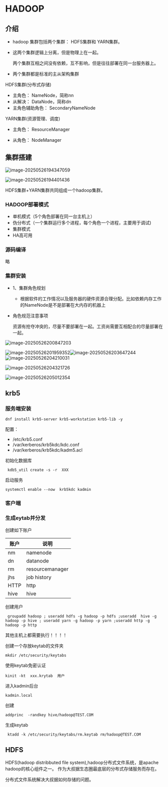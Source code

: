 # HADOOP

## 介绍

* hadoop 集群包括两个集群： HDFS集群和 YARN集群。

* 这两个集群逻辑上分离，但是物理上在一起。

  ​	两个集群互相之间没有依赖，互不影响，但是往往部署在同一台服务器上。

* 两个集群都是标准的主从架构集群

HDFS集群(分布式存储) 

* 主角色： NameNode，简称nn
* 从解决： DataNode，简称dn
* 主角色辅助角色： SecondaryNameNode

YARN集群(资源管理、调度)

* 主角色： ResourceManager

* 从角色： NodeManager 

  

## 集群搭建

![image-20250526194347059](hadoop.assets/image-20250526194347059.png)

![image-20250526194401436](hadoop.assets/image-20250526194401436.png)

HDFS集群+YARN集群共同组成一个hadoop集群。

### HADOOP部署模式

* 单机模式（5个角色部署在同一台主机上）
* 伪分布式（一个集群运行多个进程，每个角色一个进程，主要用于调试)
* 集群模式
* HA高可用

### 源码编译

略

### 集群安装

* 1、集群角色规划

  * 根据软件的工作情况以及服务器的硬件资源合理分配。比如依赖内存工作的NameNode是不是部署在大内存的机器上

* 角色规范注意事项

  ​	资源有抢夺冲突的，尽量不要部署在一起。工资尚需要互相配合的尽量部署在一起。

![image-20250526200847203](hadoop.assets/image-20250526200847203.png)



![image-20250526201959352](hadoop.assets/image-20250526201959352.png)![image-20250526203647244](hadoop.assets/image-20250526203647244.png)![image-20250526204210031](hadoop.assets/image-20250526204210031.png)

![image-20250526204321726](hadoop.assets/image-20250526204321726.png)

![image-20250526205012354](../../image-20250526205012354.png)





## krb5

### 服务端安装

```shell
dnf install krb5-server krb5-workstation krb5-lib -y 
```

配置：

* /etc/krb5.conf 
* /var/kerberos/krb5kdc/kdc.conf
* /var/kerberos/krb5kdc/kadm5.acl   

初始化数据库

```shell
 kdb5_util create -s -r  XXX
```

启动服务

```shell
systemctl enable --now  krb5kdc kadmin 
```



### 客户端



### 生成eytab并分发

创建如下账户

| 账户 | 说明            |
| ---- | --------------- |
| nm   | namenode        |
| dn   | datanode        |
| rm   | resourcemanager |
| jhs  | job history     |
| HTTP | http            |
| hive | hive            |



创建用户

```shell
 groupadd hadoop ; useradd hdfs -g hadoop -p hdfs ;useradd  hive -g hadoop -p hive ; useradd yarn -g hadoop -p yarn ;useradd http -g hadoop -p http
```

其他主机上都需要执行！！！！

创建一个存放keytab的文件夹

```shell
mkdir /etc/security/keytabs
```



使用keytab免密认证

```shell
kinit -kt  xxx.krytab  用户
```





进入kadmin后台

```shell
kadmin.local
```

创建

```shell
addprinc  -randkey hive/hadoop@TEST.COM
```

生成keytab 

```shell
 ktadd -k /etc/security/keytabs/rm.keytab rm/hadoop@TEST.COM

```







##  HDFS

HDFS(hadoop distribbuted file system),hadoop分布式文件系统，是apache hadoop的核心组件之一。 作为大叔据生态圈最底层的分布式存储服务而存在。

分布式文件系统解决大叔据如何存储的问题。